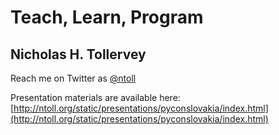 # Teach, Learn, Program
## Nicholas H. Tollervey

Reach me on Twitter as [@ntoll](https://twitter.com/ntoll)

Presentation materials are available here: [http://ntoll.org/static/presentations/pyconslovakia/index.html](http://ntoll.org/static/presentations/pyconslovakia/index.html)
